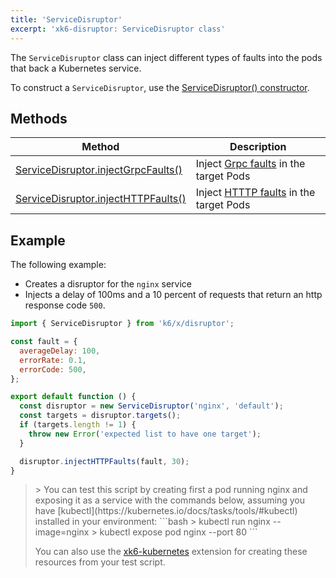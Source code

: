 ```yaml
---
title: 'ServiceDisruptor'
excerpt: 'xk6-disruptor: ServiceDisruptor class'
---
```


The `ServiceDisruptor` class can inject different types of faults into the pods that back a Kubernetes service. 

To construct a `ServiceDisruptor`, use the [ServiceDisruptor() constructor](/javascript-api/xk6-disruptor/api/servicedisruptor/constructor).
 

## Methods

| Method | Description |
| ------ | ----------- |
| [ServiceDisruptor.injectGrpcFaults()](/javascript-api/xk6-disruptor/api/servicedisruptor/injectgrpcfaults) | Inject [Grpc faults](/javascript-api/xk6-disruptor/api/faults/Grpc) in the target Pods|
| [ServiceDisruptor.injectHTTPFaults()](/javascript-api/xk6-disruptor/api/servicedisruptor/injecthttpfaults) | Inject [HTTTP faults](/javascript-api/xk6-disruptor/api/faults/http) in the target Pods|
 

## Example

The following example:
- Creates a disruptor for the `nginx` service
- Injects a delay of 100ms and a 10 percent of requests that return an http response code `500`. 

```javascript
import { ServiceDisruptor } from 'k6/x/disruptor';

const fault = {
  averageDelay: 100,
  errorRate: 0.1,
  errorCode: 500,
};

export default function () {
  const disruptor = new ServiceDisruptor('nginx', 'default');
  const targets = disruptor.targets();
  if (targets.length != 1) {
    throw new Error('expected list to have one target');
  }

  disruptor.injectHTTPFaults(fault, 30);
}
```

<Blockquote mod="note">
> You can test this script by creating first a pod running nginx and exposing it as a service with the commands below, assuming you have [kubectl](https://kubernetes.io/docs/tasks/tools/#kubectl) installed in your environment:
```bash
> kubectl run nginx --image=nginx
> kubectl expose pod nginx --port 80
```

You can also use the [xk6-kubernetes](https://github.com/grafana/xk6-kubernetes) extension for creating these resources from your test script.

</Blockquote>

